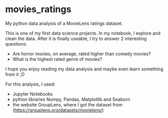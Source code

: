 # movies_ratings
My python data analysis of a MovieLens ratings dataset.

This is one of my first data science projects.
In my notebook, I explore and clean the data. After it is finally useable, I try to answer 2 interesting questions:
- Are horror movies, on average, rated higher than comedy movies?
- What is the highest rated genre of movies?

I hope you enjoy reading my data analysis and maybe even learn something from it ;D


For this analysis, I used:
- Jupyter Notebooks
- python libraries Numpy, Pandas, Matplotlib and Seaborn
- the website GroupLens, where I got the dataset from (https://grouplens.org/datasets/movielens/)
